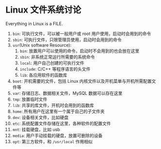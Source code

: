 ﻿# Linux 文件系统讨论

Everything in Linux is a FILE.

1. `bin`: 可执行文件，可以被一般用户或 root 用户使用，启动时会用到的命令
2. `sbin`: 可执行文件，只限管理员使用，启动时会用到的命令
3. `usr`(Unix software Resource):
   1. `bin`: 放置用户可以使用的命令，启动时不会用到的也会放在这里
   2. `sbin`: 非系统正常运行所需要的系统命令
   3. `local`: 用户自己创建的可执行文件
   4. `include`: C/C++ 等程序语言的头文件
   5. `lib`: 各应用软件的函数库
4. `boot`: 开机需要的文件，包括 Linux 内核文件以及开机菜单与开机所需配置文件等
5. `var`: 存储日志、数据相关文件，MySQL 数据可以存在这里
6. `tmp`: 放置临时文件
7. `lib`: 共享的库文件，开机时会用到的函数库
8. `home`: 所有用户在这里有一个属于自己的子文件夹
9. `dev`: 设备相关文件，比如硬盘
10. `etc`: 系统配置文件存储在这里，各种软件的配置文件
11. `mnt`: 挂载硬盘，比如 usb
12. `media`: 用户手动挂载的硬盘，放置可删除的设备
13. `opt`: 第三方软件，和 `/usr/local` 作用相似
